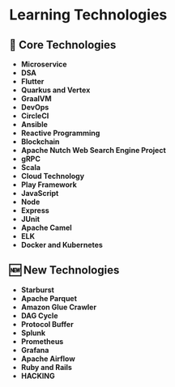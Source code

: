 # Learning Technologies

## 🎯 Core Technologies

- **Microservice**
- **DSA**
- **Flutter**
- **Quarkus and Vertex**
- **GraalVM**
- **DevOps**
- **CircleCI**
- **Ansible**
- **Reactive Programming**
- **Blockchain**
- **Apache Nutch Web Search Engine Project**
- **gRPC**
- **Scala**
- **Cloud Technology**
- **Play Framework**
- **JavaScript**
- **Node**
- **Express**
- **JUnit**
- **Apache Camel**
- **ELK**
- **Docker and Kubernetes**

## 🆕 New Technologies

- **Starburst**
- **Apache Parquet**
- **Amazon Glue Crawler**
- **DAG Cycle**
- **Protocol Buffer**
- **Splunk**
- **Prometheus**
- **Grafana**
- **Apache Airflow**
- **Ruby and Rails**
- **HACKING**